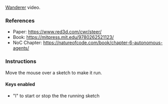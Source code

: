 [Wanderer](https://www.youtube.com/watch?v=ujsR2vcJlLk&list=PLRqwX-V7Uu6ZV4yEcW3uDwOgGXKUUsPOM&index=42) video. 

### References
- Paper: <https://www.red3d.com/cwr/steer/>
- Book: <https://mitpress.mit.edu/9780262521123/>
- NoC Chapter: <https://natureofcode.com/book/chapter-6-autonomous-agents/>

### Instructions

Move the mouse over a sketch to make it run. 

#### Keys enabled

- "l" to start or stop the the running sketch

